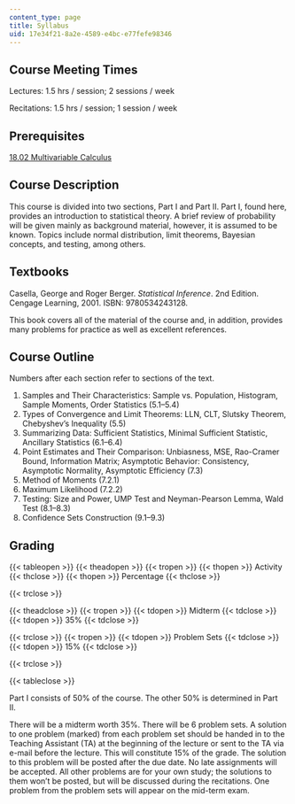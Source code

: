 ```yaml
---
content_type: page
title: Syllabus
uid: 17e34f21-8a2e-4589-e4bc-e77fefe98346
---
```


Course Meeting Times
--------------------

Lectures: 1.5 hrs / session; 2 sessions / week

Recitations: 1.5 hrs / session; 1 session / week

Prerequisites
-------------

[18.02 Multivariable Calculus](/courses/18-02sc-multivariable-calculus-fall-2010)

Course Description
------------------

This course is divided into two sections, Part I and Part II. Part I, found here, provides an introduction to statistical theory. A brief review of probability will be given mainly as background material, however, it is assumed to be known. Topics include normal distribution, limit theorems, Bayesian concepts, and testing, among others.

Textbooks
---------

Casella, George and Roger Berger. _Statistical Inference_. 2nd Edition. Cengage Learning, 2001. ISBN: 9780534243128.

This book covers all of the material of the course and, in addition, provides many problems for practice as well as excellent references.

Course Outline
--------------

Numbers after each section refer to sections of the text.

1.  Samples and Their Characteristics: Sample vs. Population, Histogram, Sample Moments, Order Statistics (5.1–5.4)
2.  Types of Convergence and Limit Theorems: LLN, CLT, Slutsky Theorem, Chebyshev’s Inequality (5.5)
3.  Summarizing Data: Sufficient Statistics, Minimal Sufficient Statistic, Ancillary Statistics (6.1–6.4)
4.  Point Estimates and Their Comparison: Unbiasness, MSE, Rao-Cramer Bound, Information Matrix; Asymptotic Behavior: Consistency, Asymptotic Normality, Asymptotic Efficiency (7.3)
5.  Method of Moments (7.2.1)
6.  Maximum Likelihood (7.2.2)
7.  Testing: Size and Power, UMP Test and Neyman-Pearson Lemma, Wald Test (8.1–8.3)
8.  Confidence Sets Construction (9.1–9.3)

Grading
-------

{{< tableopen >}}
{{< theadopen >}}
{{< tropen >}}
{{< thopen >}}
Activity
{{< thclose >}}
{{< thopen >}}
Percentage
{{< thclose >}}

{{< trclose >}}

{{< theadclose >}}
{{< tropen >}}
{{< tdopen >}}
Midterm
{{< tdclose >}}
{{< tdopen >}}
35%
{{< tdclose >}}

{{< trclose >}}
{{< tropen >}}
{{< tdopen >}}
Problem Sets
{{< tdclose >}}
{{< tdopen >}}
15%
{{< tdclose >}}

{{< trclose >}}

{{< tableclose >}}

Part I consists of 50% of the course. The other 50% is determined in Part II. 

There will be a midterm worth 35%. There will be 6 problem sets. A solution to one problem (marked) from each problem set should be handed in to the Teaching Assistant (TA) at the beginning of the lecture or sent to the TA via e-mail before the lecture. This will constitute 15% of the grade. The solution to this problem will be posted after the due date. No late assignments will be accepted. All other problems are for your own study; the solutions to them won’t be posted, but will be discussed during the recitations. One problem from the problem sets will appear on the mid-term exam.
